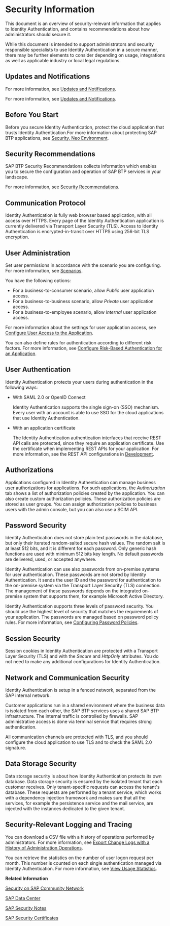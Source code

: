<!-- loio6e88d8218f0d4f7693048881c9e07c79 -->

# Security Information

This document is an overview of security-relevant information that applies to Identity Authentication, and contains recommendations about how administrators should secure it.

While this document is intended to support administrators and security responsible specialists to use Identity Authentication in a secure manner, there may be further elements to consider depending on usage, integrations as well as applicable industry or local legal regulations.



<a name="loio6e88d8218f0d4f7693048881c9e07c79__section_dy3_bxm_j1b"/>

## Updates and Notifications

For more information, see [Updates and Notifications](../updates-and-notifications-8e44a7a.md).

For more information, see [Updates and Notifications](https://help.sap.com/viewer/6d6d63354d1242d185ab4830fc04feb1/Cloud/en-US/8e44a7a2bb2241deb6d7f4131aa9494b.html).



## Before You Start

Before you secure Identity Authentication, protect the cloud application that trusts Identity Authentication.For more information about protecting SAP BTP applications, see [Security, Neo Environment](https://help.sap.com/viewer/ea72206b834e4ace9cd834feed6c0e09/Cloud/en-US/3438252775d84bdfa211e79147561c99.html).



<a name="loio6e88d8218f0d4f7693048881c9e07c79__section_xq4_2mx_p5b"/>

## Security Recommendations

SAP BTP Security Recommendations collects information which enables you to secure the configuration and operation of SAP BTP services in your landscape.

For more information, see [Security Recommendations](https://help.sap.com/docs/BTP/c8a9bb59fe624f0981efa0eff2497d7d/531f33def8074ccdb6f1f784a34dafcb.html?sec_checklist=identity%20authentication).



<a name="loio6e88d8218f0d4f7693048881c9e07c79__section_rfg_hfn_j1b"/>

## Communication Protocol

Identity Authentication is fully web browser based application, with all access over HTTPS. Every page of the Identity Authentication application is currently delivered via Transport Layer Security \(TLS\). Access to Identity Authentication is encrypted-in-transit over HTTPS using 256-bit TLS encryption.



## User Administration

Set user permissions in accordance with the scenario you are configuring. For more information, see [Scenarios](../scenarios-fb9898d.md).

You have the following options:

-   For a business-to-consumer scenario, allow *Public* user application access.
-   For a business-to-business scenario, allow *Private* user application access.
-   For a business-to-employee scenario, allow *Internal* user application access.

For more information about the settings for user application access, see [Configure User Access to the Application](../Operation-Guide/configure-user-access-to-the-application-8b147c4.md).

You can also define rules for authentication according to different risk factors. For more information, see [Configure Risk-Based Authentication for an Application](../Operation-Guide/configure-risk-based-authentication-for-an-application-bc52fbf.md#loiobc52fbf3d59447bbb6aa22f80d8b6056).



## User Authentication

Identity Authentication protects your users during authentication in the following ways:

-   With SAML 2.0 or OpenID Connect

    Identity Authentication supports the single sign-on \(SSO\) mechanism. Every user with an account is able to use SSO for the cloud applications that use Identity Authentication.

-   With an application certificate

    The Identity Authentication authentication interfaces that receive REST API calls are protected, since they require an application certificate. Use the certificate when implementing REST APIs for your application. For more information, see the REST API configurations in [Development](../Development/development-55ab9b8.md).




<a name="loio6e88d8218f0d4f7693048881c9e07c79__section_vcg_wrk_25b"/>

## Authorizations

Applications configured in Identity Authentication can manage business user authorizations for applications. For such applications, the *Authorization* tab shows a list of authorization policies created by the application. You can also create custom authorization policies. These authorization policies are stored as user groups. You can assign authorization policies to business users with the admin console, but you can also use a SCIM API.



## Password Security

Identity Authentication does not store plain text passwords in the database, but only their iterated random-salted secure hash values. The random salt is at least 512 bits, and it is different for each password. Only generic hash functions are used with minimum 512 bits key length. No default passwords are delivered, used, or accepted anywhere.

Identity Authentication can use also passwords from on-premise systems for user authentication. These passwords are not stored by Identity Authentication. It sends the user ID and the password for authentication to the on-premise system via the Transport Layer Security \(TLS\) connection. The management of these passwords depends on the integrated on-premise system that supports them, for example Microsoft Active Directory.

Identity Authentication supports three levels of password security. You should use the highest level of security that matches the requirements of your application. The passwords are managed based on password policy rules. For more information, see [Configuring Password Policies](../Operation-Guide/configuring-password-policies-12b3395.md).



## Session Security

Session cookies in Identity Authentication are protected with a Transport Layer Security \(TLS\) and with the *Secure* and *HttpOnly* attributes. You do not need to make any additional configurations for Identity Authentication.



## Network and Communication Security

Identity Authentication is setup in a fenced network, separated from the SAP internal network.

Customer applications run in a shared environment where the business data is isolated from each other, the SAP BTP services uses a shared SAP BTP infrastructure. The internal traffic is controlled by firewalls. SAP administrative access is done via terminal service that requires strong authentication.

All communication channels are protected with TLS, and you should configure the cloud application to use TLS and to check the SAML 2.0 signature.



## Data Storage Security

Data storage security is about how Identity Authentication protects its own database. Data storage security is ensured by the isolated tenant that each customer receives. Only tenant-specific requests can access the tenant's database. These requests are performed by a tenant service, which works with a dependency injection framework and makes sure that all the services, for example the persistence service and the mail service, are injected with the instances dedicated to the given tenant.



## Security-Relevant Logging and Tracing

You can download a CSV file with a history of operations performed by administrators. For more information, see [Export Change Logs with a History of Administration Operations](../Monitoring-and-Reporting/export-change-logs-with-a-history-of-administration-operations-9d96aae.md).

You can retrieve the statistics on the number of user logon request per month. This number is counted on each single authentication managed via Identity Authentication. For more information, see [View Usage Statistics](../Monitoring-and-Reporting/view-usage-statistics-a299d84.md).

**Related Information**  


[Security on SAP Community Network](http://scn.sap.com/community/security)

[SAP Data Center](http://www.sapdatacenter.com/)

[SAP Security Notes](https://support.sap.com/securitynotes)

[SAP Security Certificates](https://www.sap.com/corporate/en/company/quality.html#certificates)

